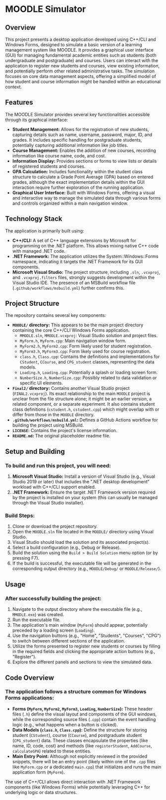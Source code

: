 # MOODLE Simulator

## Overview

This project presents a desktop application developed using C++/CLI and Windows Forms, designed to simulate a basic version of a learning management system like MOODLE. It provides a graphical user interface (GUI) for managing fundamental academic entities such as students (both undergraduate and postgraduate) and courses. Users can interact with the application to register new students and courses, view existing information, and potentially perform other related administrative tasks. The simulation focuses on core data management aspects, offering a simplified model of how student and course information might be handled within an educational context.

## Features

The MOODLE Simulator provides several key functionalities accessible through its graphical interface:

*   **Student Management:** Allows for the registration of new students, capturing details such as name, username, password, major, ID, and grades. It includes specific handling for postgraduate students, potentially capturing additional information like job titles.
*   **Course Management:** Enables the addition of new courses, recording information like course name, code, and cost.
*   **Information Display:** Provides sections or forms to view lists or details of registered students and courses.
*   **GPA Calculation:** Includes functionality within the student class structure to calculate a Grade Point Average (GPA) based on entered grades, although the exact implementation details within the GUI interaction require further exploration of the running application.
*   **Graphical User Interface:** Built with Windows Forms, offering a visual and interactive way to manage the simulated data through various forms and controls organized within a main navigation window.

## Technology Stack

The application is primarily built using:

*   **C++/CLI:** A set of C++ language extensions by Microsoft for programming on the .NET platform. This allows mixing native C++ code with managed .NET code.
*   **.NET Framework:** The application utilizes the System::Windows::Forms namespace, indicating it targets the .NET Framework for its GUI components.
*   **Microsoft Visual Studio:** The project structure, including `.sln`, `.vcxproj`, and `.vcxproj.filters` files, strongly suggests development within the Visual Studio IDE. The presence of an MSBuild workflow file (`.github/workflows/msbuild.yml`) further confirms this.

## Project Structure

The repository contains several key components:

*   **`MOODLE/` directory:** This appears to be the main project directory containing the core C++/CLI Windows Forms application.
    *   `MMODLE.sln`, `MMODLE.vcxproj`: Visual Studio solution and project files.
    *   `MyForm.h`, `MyForm.cpp`: Main navigation window form.
    *   `MyForm2.h`, `MyForm2.cpp`: Form likely used for student registration.
    *   `MyForm3.h`, `MyForm3.cpp`: Form likely used for course registration.
    *   `class.h`, `Class.cpp`: Contains the definitions and implementations for `CStudent`, `CCourse`, and `CPG_student` classes, representing the data models.
    *   `Loading.h`, `Loading.cpp`: Potentially a splash or loading screen form.
    *   `NumberSize.h`, `NumberSize.cpp`: Possibly related to data validation or specific UI elements.
*   **`Final2/` directory:** Contains another Visual Studio project (`FINAL2.vcxproj`). Its exact relationship to the main `MOODLE` project is unclear from the file structure alone; it might be an earlier version, a related component, or a separate experiment. It also contains student class definitions (`cstudent.h`, `cstudent.cpp`) which might overlap with or differ from those in the `MOODLE` directory.
*   **`.github/workflows/msbuild.yml`:** Defines a GitHub Actions workflow for building the project using MSBuild.
*   **`LICENSE`:** Contains the project's license information.
*   **`README.md`:** The original placeholder readme file.

## Setup and Building

### To build and run this project, you will need:

1.  **Microsoft Visual Studio:** Install a version of Visual Studio (e.g., Visual Studio 2019 or later) that includes the ".NET desktop development" workload with C++/CLI support enabled.
2.  **.NET Framework:** Ensure the target .NET Framework version required by the project is installed on your system (this can usually be managed through the Visual Studio installer).

### **Build Steps:**

1.  Clone or download the project repository.
2.  Open the `MOODLE.sln` file located in the `MOODLE/` directory using Visual Studio.
3.  Visual Studio should load the solution and its associated project(s).
4.  Select a build configuration (e.g., Debug or Release).
5.  Build the solution using the `Build > Build Solution` menu option (or by pressing F7).
6.  If the build is successful, the executable file will be generated in the corresponding output directory (e.g., `MOODLE/Debug/` or `MOODLE/Release/`).

## Usage

### After successfully building the project:

1.  Navigate to the output directory where the executable file (e.g., `MMODLE.exe`) was created.
2.  Run the executable file.
3.  The application's main window (`MyForm`) should appear, potentially preceded by a loading screen (`Loading`).
4.  Use the navigation buttons (e.g., "Home", "Students", "Courses", "CPG") to switch between different sections of the application.
5.  Utilize the forms presented to register new students or courses by filling in the required fields and clicking the appropriate action buttons (e.g., "Register").
6.  Explore the different panels and sections to view the simulated data.

## Code Overview

### The application follows a structure common for Windows Forms applications:

*   **Forms (`MyForm`, `MyForm2`, `MyForm3`, `Loading`, `NumberSize`):** These header files (`.h`) define the visual layout and components of the GUI windows, while the corresponding source files (`.cpp`) contain the event handling logic (e.g., what happens when a button is clicked).
*   **Data Models (`class.h`, `Class.cpp`):** Define the structure for storing student (`CStudent`), course (`CCourse`), and postgraduate student (`CPG_student`) data. These classes encapsulate the properties (like name, ID, code, cost) and methods (like `registerStudent`, `AddCourse`, `calculateGPA`) related to these entities.
*   **Main Entry Point:** Although not explicitly reviewed in the provided snippets, there will be an entry point (likely within one of the `.cpp` files like `MyForm.cpp` or a dedicated `main.cpp`) that initializes and runs the main application form (`MyForm`).

The use of C++/CLI allows direct interaction with .NET Framework components (like Windows Forms) while potentially leveraging C++ for underlying logic or data structures.
